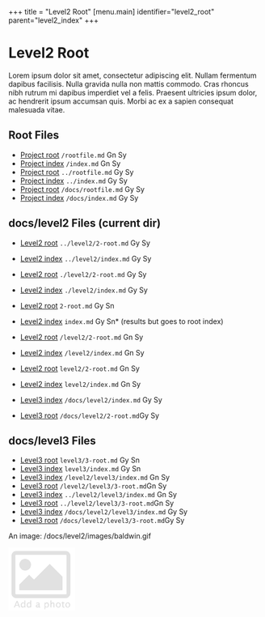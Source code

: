 +++
title = "Level2 Root"
[menu.main]
identifier="level2_root"
parent="level2_index"
+++

# Level2 Root

Lorem ipsum dolor sit amet, consectetur adipiscing elit. Nullam fermentum dapibus facilisis. Nulla gravida nulla non mattis commodo. Cras rhoncus nibh rutrum mi dapibus imperdiet vel a felis. Praesent ultricies ipsum dolor, ac hendrerit ipsum accumsan quis. Morbi ac ex a sapien consequat malesuada vitae.

## Root Files

* [Project root](/rootfile.md) `/rootfile.md` Gn Sy
* [Project index](/index.md) `/index.md` Gn Sy
* [Project root](../rootfile.md) `../rootfile.md` Gy Sy
* [Project index](../index.md) `../index.md`  Gy Sy
* [Project root](/docs/rootfile.md) `/docs/rootfile.md` Gy Sy
* [Project index](/docs/index.md) `/docs/index.md`  Gy Sy


## docs/level2 Files (current dir)

* [Level2 root](../level2/2-root.md) `../level2/2-root.md`  Gy Sy
* [Level2 index](../level2/index.md) `../level2/index.md`  Gy Sy
* [Level2 root](./level2/2-root.md) `./level2/2-root.md`  Gy Sy
* [Level2 index](./level2/index.md) `./level2/index.md`  Gy Sy

* [Level2 root](2-root.md) `2-root.md`  Gy Sn
* [Level2 index](index.md) `index.md`  Gy Sn* (results but goes to root index)
* [Level2 root](/level2/2-root.md) `/level2/2-root.md` Gn  Sy
* [Level2 index](/level2/index.md) `/level2/index.md`  Gn  Sy
* [Level2 root](level2/2-root.md) `level2/2-root.md`  Gn  Sy
* [Level2 index](level2/index.md) `level2/index.md`  Gn  Sy
* [Level3 index](/docs/level2/index.md) `/docs/level2/index.md` Gy  Sy
* [Level3 root](/docs/level2/2-root.md) `/docs/level2/2-root.md`Gy  Sy

## docs/level3 Files

* [Level3 root](level3/3-root.md) `level3/3-root.md` Gy Sn
* [Level3 index](level3/index.md) `level3/index.md` Gy Sn
* [Level3 index](/level2/level3/index.md) `/level2/level3/index.md` Gn  Sy
* [Level3 root](/level2/level3/3-root.md) `/level2/level3/3-root.md`Gn  Sy
* [Level3 index](../level2/level3/index.md) `../level2/level3/index.md` Gn  Sy
* [Level3 root](../level2/level3/3-root.md) `../level2/level3/3-root.md`Gn  Sy
* [Level3 index](/docs/level2/level3/index.md) `/docs/level2/level3/index.md` Gy  Sy
* [Level3 root](/docs/level2/level3/3-root.md) `/docs/level2/level3/3-root.md`Gy  Sy

An image: /docs/level2/images/baldwin.gif

![add](/docs/level2/images/baldwin.gif)